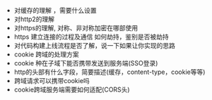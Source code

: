 - 对缓存的理解 ，需要什么设置
- 对http2的理解 
- 对https的理解, 对称、非对称加密在哪部使用 
- https 建立连接的过程及通信 如何劫持，鉴别是否被劫持 
- 对代码构建上线流程是否了解，说一下如果让你实现的思路 
- cookie 跨域的处理方案
- cookie 种在子域下能否携带发送到服务端(SSO登录) 
- http的头部有什么字段，简要描述(缓存，content-type，cookie等等) 
- 跨域请求可以携带cookie吗 
- cookie跨域服务端需要如何适配(CORS头) 
